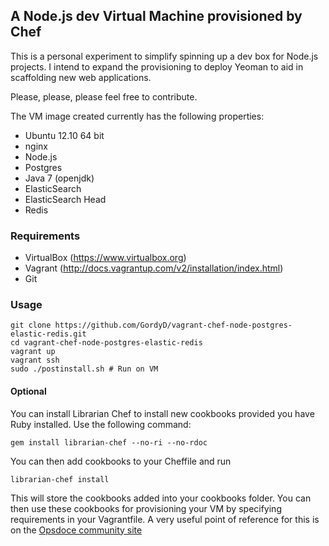 ## A Node.js dev Virtual Machine provisioned by Chef

This is a personal experiment to simplify spinning up a dev box for Node.js 
projects. I intend to expand the provisioning to deploy Yeoman to aid
in scaffolding new web applications.

Please, please, please feel free to contribute.


The VM image created currently has the following properties:
 - Ubuntu 12.10 64 bit
 - nginx
 - Node.js
 - Postgres
 - Java 7 (openjdk)
 - ElasticSearch
 - ElasticSearch Head 
 - Redis

### Requirements
  - VirtualBox (https://www.virtualbox.org)
  - Vagrant (http://docs.vagrantup.com/v2/installation/index.html)
  - Git 

### Usage

	git clone https://github.com/GordyD/vagrant-chef-node-postgres-elastic-redis.git
	cd vagrant-chef-node-postgres-elastic-redis
	vagrant up
	vagrant ssh
	sudo ./postinstall.sh # Run on VM


#### Optional 

You can install Librarian Chef to install new cookbooks provided you have Ruby installed. Use the following command:

 	gem install librarian-chef --no-ri --no-rdoc

 You can then add cookbooks to your Cheffile and run 

 	librarian-chef install

 This will store the cookbooks added into your
 cookbooks folder. You can then use these cookbooks for provisioning your VM by specifying requirements in your Vagrantfile.
 A very useful point of reference for this is on the [Opsdoce community site](http://community.opscode.com/cookbooks)

  


